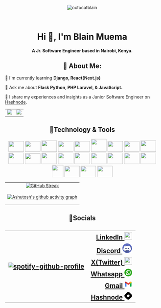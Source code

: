 <p align="center">
      <img src="https://komarev.com/ghpvc/?username=octocatblain&label=Profile%20views&color=0e75b6&style=flat" alt="octocatblain" />
</p>
<br>
<h1 align="center">Hi 👋, I'm Blain Muema</h4>
<h4 align="center">A Jr. Software Engineer based in Nairobi, Kenya.</h3>

<h2 align="center">💫 About Me:</h2>
<p>🌱 I'm currently learning <b> Django, React(Next.js)</b></p>
<p>💬 Ask me about <b>Flask Python, PHP Laravel, &amp; JavaScript.</b> </p>
<p>📘 I share my experiences and insights as a Junior Software Engineer on <a href="https://blainmuema.hashnode.dev/">Hashnode</a>.</p>

<!--github stats-->
<table>
<tr>
<td>
<a href="https://github-readme-stats.vercel.app">
            <img src="https://github-readme-stats.vercel.app/api?username=octocatblain&show_icons=true&theme=chartreuse-dark"/>
      </a>
      </td>
      <td>
      <a href="https://github.com/anuraghazra/convoychat"> <img src="https://github-readme-stats.vercel.app/api/top-langs/?username=octocatblain&layout=compact&langs_count=10&theme=chartreuse-dark&show_icons=truel)](https://github.com/anuraghazra/github-readme-stats"/> </a>
      </td>
      </tr>
</table>

<!--Tools-->
<h2 align="center">📡Technology & Tools</h2>

<p align="center">
 <img height="35" width="50" src="https://cdn.jsdelivr.net/gh/devicons/devicon/icons/html5/html5-plain-wordmark.svg" />
 <img height="35" width="50" src="https://cdn.jsdelivr.net/gh/devicons/devicon/icons/css3/css3-plain-wordmark.svg" />
 <img height="37" width="50" src="https://cdn.jsdelivr.net/gh/devicons/devicon/icons/tailwindcss/tailwindcss-plain.svg" />
 <img height="35" width="50" src="https://cdn.jsdelivr.net/gh/devicons/devicon/icons/sass/sass-original.svg" />
 <img height="35" width="50" src="https://cdn.jsdelivr.net/gh/devicons/devicon/icons/git/git-original.svg" />
 <img height="42" width="50" src="https://cdn.jsdelivr.net/gh/devicons/devicon/icons/bootstrap/bootstrap-plain.svg" />
 <!-- <img height="35" width="50" src="https://cdn.jsdelivr.net/gh/devicons/devicon/icons/materialui/materialui-original.svg" /> -->
 <!-- <img height="35" width="50" src="https://cdn.jsdelivr.net/gh/devicons/devicon/icons/gulp/gulp-plain.svg" /> -->
 <img height="35" width="50" src="https://cdn.jsdelivr.net/gh/devicons/devicon/icons/javascript/javascript-plain.svg" />
 <img height="35" width="50" src="https://cdn.jsdelivr.net/gh/devicons/devicon/icons/typescript/typescript-plain.svg" />
 <!-- <img height="37" width="50" src="https://cdn.jsdelivr.net/gh/devicons/devicon/icons/firebase/firebase-plain.svg" /> -->
 <img height="37" width="50" src="https://cdn.jsdelivr.net/gh/devicons/devicon/icons/react/react-original.svg" />
 <img height="37" width="50" src="https://cdn.jsdelivr.net/gh/devicons/devicon/icons/nextjs/nextjs-original.svg" />
 <!-- <img height="35" width="50" src="https://cdn.jsdelivr.net/gh/devicons/devicon/icons/redux/redux-original.svg" /> -->
 <img height="35" width="50" src="https://cdn.jsdelivr.net/gh/devicons/devicon/icons/nodejs/nodejs-original.svg" />
 <!-- <img height="37" width="50" src="https://cdn.jsdelivr.net/gh/devicons/devicon/icons/express/express-original.svg" /> -->
 <img height="37" width="50" src="https://cdn.jsdelivr.net/gh/devicons/devicon/icons/postgresql/postgresql-plain-wordmark.svg" />
 <img height="37" width="50" src="https://cdn.jsdelivr.net/gh/devicons/devicon/icons/ruby/ruby-plain-wordmark.svg" />
 <!-- <img height="35" width="50" src="https://cdn.jsdelivr.net/gh/devicons/devicon/icons/rails/rails-original-wordmark.svg" /> -->
<img height="37" width="50" src="https://cdn.jsdelivr.net/gh/devicons/devicon/icons/python/python-original.svg" />
<img height="37" width="50" src="https://cdn.jsdelivr.net/gh/devicons/devicon/icons/flask/flask-original-wordmark.svg" />
<img height="37" width="50" src="https://cdn.jsdelivr.net/gh/devicons/devicon/icons/django/django-plain-wordmark.svg" />
<img height="37" width="50" src="https://cdn.jsdelivr.net/gh/devicons/devicon/icons/php/php-original.svg" />
<img height="37" width="50" src="https://cdn.jsdelivr.net/gh/devicons/devicon/icons/laravel/laravel-plain-wordmark.svg" />
<img src="https://github.com/octocatblain/octocatblain/assets/62080362/8e81fd7c-e56d-4073-b96c-393d22d17a13" width="37" height="40" />
<img height="37" width="50" src="https://cdn.jsdelivr.net/gh/devicons/devicon/icons/bash/bash-original.svg" />
<img height="37" width="50" src="https://cdn.jsdelivr.net/gh/devicons/devicon/icons/sqlalchemy/sqlalchemy-original.svg" />
<img height="37" width="50" src="https://cdn.jsdelivr.net/gh/devicons/devicon/icons/mysql/mysql-original-wordmark.svg" />
</p>

<table>
<tr align="center">
<td ><a href="https://git.io/streak-stats"><img src="https://streak-stats.demolab.com?user=octocatblain&theme=github-dark" alt="GitHub Streak" /></a></td>
</tr>
<tr  align="center">
<td>

[![Ashutosh's github activity graph](https://github-readme-activity-graph.vercel.app/graph?username=octocatblain&bg_color=000000&color=ededed&line=0aff27&point=ffffff&area=true&hide_border=true)](https://github.com/ashutosh00710/github-readme-activity-graph)

</td>
</tr>
</table>

<h2  align="center">🔎Socials<h2>

<table align="center">
  <tr>
    <td rowspan="6" >
    
[![spotify-github-profile](https://spotify-github-profile.vercel.app/api/view?uid=31uzr2jwp6guujlxxeyiyi2wgxbq&cover_image=true&theme=default&show_offline=false&background_color=121212&interchange=true)](https://spotify-github-profile.vercel.app/api/view?uid=31uzr2jwp6guujlxxeyiyi2wgxbq&redirect=true)
    
</td>
    <td align="right"><a href="https://www.linkedin.com/in/blain-muema/" target="_blank">LinkedIn 
            <img width="25" height="25" src="https://cdn.jsdelivr.net/gh/devicons/devicon/icons/linkedin/linkedin-original.svg" />
          </a></td>
  </tr>
  <tr>
    <td align="right"><a href="https://.com" target="_blank">Discord <img src="icons/discord.png" ></a></td>
  </tr>
  <tr>
    <td align="right"><a href="https://twitter.com/birdblain/" target="_blank">X(Twitter) 
            <img  width="25" height="25" src="https://cdn.jsdelivr.net/gh/devicons/devicon/icons/twitter/twitter-original.svg" />
          </a></td>
  </tr>
  <tr>
    <td align="right"><a href="https://wa.me/+254113604268/" target="_blank">Whatsapp <img width="25" height="25" src="icons/whatsapp.png" ></a></td>
  </tr>
  <tr>
    <td align="right"><a href="mailto:blainmuema@gmail.com" target="_blank">Gmail <img width="25" height="25" src="icons/gmail.png" ></a></td>
  </tr>
  <tr>
    <td align="right"><a href="https://blainmuema.hashnode.dev/" target="_blank">Hashnode <svg xmlns="http://www.w3.org/2000/svg" height="25" width="25" viewBox="0 0 512 512"><path d="M35.2 171.1C-11.7 217.1-11.7 294 35.2 340.9L171.1 476.8C217.1 523.7 294 523.7 340.9 476.8L476.8 340.9C523.7 294 523.7 217.1 476.8 171.1L340.9 35.2C294-11.7 217.1-11.7 171.1 35.2L35.2 171.1zM315.5 315.5C282.6 348.3 229.4 348.3 196.6 315.5C163.7 282.6 163.7 229.4 196.6 196.6C229.4 163.7 282.6 163.7 315.5 196.6C348.3 229.4 348.3 282.6 315.5 315.5z"/></svg></a></td>
  </tr>
</table>
